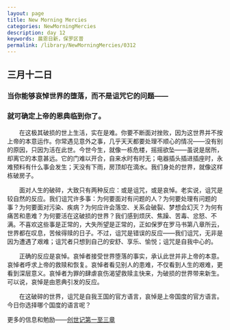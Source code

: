 ```yaml
---
layout: page
title: New Morning Mercies
categories: NewMorningMercies
description: day 12
keywords: 晨恩日新，保罗区普
permalink: /library/NewMorningMercies/0312
---
```


## 三月十二日

### 当你能够哀悼世界的堕落，而不是诅咒它的问题——
### 就可确定上帝的恩典临到你了。

&emsp;&emsp;在这极其破损的世上生活，实在是难。你要不断面对挫败，因为这世界并不按上帝的本意运作。你常遇见意外之事，几乎天天都要处理不顺心的情况——没有别的原因，只因为活在此世。今世今生，就像一栋危楼，摇摇欲坠——虽说是居所，却离它的本意甚远。它的门难以开合，自来水时有时无；电器插头插进插座时，永难预料有什么事会发生；天没有下雨，房顶却在滴水。我们身处的世界，就像这样栋破房子。<br>

&emsp;&emsp;面对人生的破碎，大致只有两种反应：或是诅咒，或是哀悼。老实说，诅咒是较自然的反应。我们诅咒许多事：为何要面对有问题的人？为何要处理有问题的事？为何要面对污染、疾病？为何应许会落空、关系会破裂、梦想会幻灭？为何有痛苦和患难？为何要活在这破损的世界？我们感到烦厌、焦躁、苦毒、忿怒、不满。不喜欢这些事是正常的，大失所望是正常的，正如保罗在罗马书第八章所云，世界都在叹息，苦候得赎的日子。不过，诅咒是错误的反应——我们诅咒，无非是因为遭遇了艰难；诅咒者只想到自己的安舒、享乐、愉悦；诅咒是自我中心的。<br>

&emsp;&emsp;正确的反应是哀悼。哀悼者接受世界堕落的事实，承认此世并非上帝的本意。哀悼者呼求上帝的救赎和恢复。哀悼者看见别人的患难，不仅看到人生的艰难，更看到深层意义。哀悼者为罪的肆虐哀伤渴望救赎主快来，为破损的世界带来新生。可以说，哀悼是由恩典引发的反应。<br>

&emsp;&emsp;在这破碎的世界，诅咒是自我王国的官方语言，哀悼是上帝国度的官方语言。今日你选择哪个国度的语言呢？<br>


更多的信息和勉励——[创世记第一至三章](http://rcuv.hkbs.org.hk/CUNP1s/GEN/1/)
